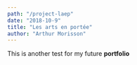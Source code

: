 ```yaml
---
path: "/project-laep"
date: "2018-10-9"
title: "Les arts en portée"
author: "Arthur Morisson"
---
```


This is another test for my future **portfolio**
